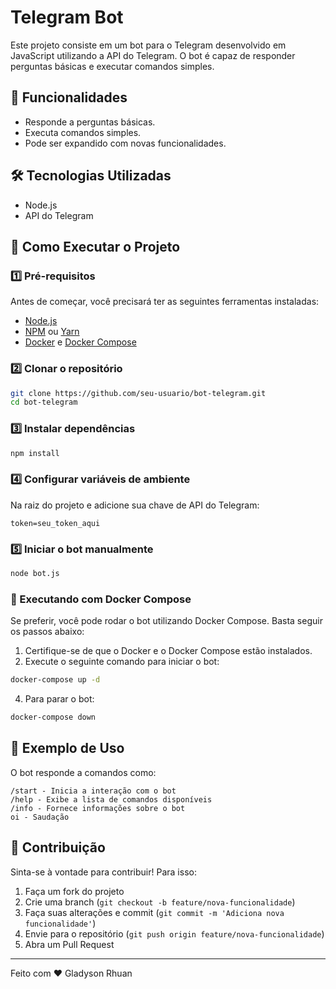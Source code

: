 # Telegram Bot

Este projeto consiste em um bot para o Telegram desenvolvido em JavaScript utilizando a API do Telegram. O bot é capaz de responder perguntas básicas e executar comandos simples.

## 📌 Funcionalidades

- Responde a perguntas básicas.
- Executa comandos simples.
- Pode ser expandido com novas funcionalidades.

## 🛠️ Tecnologias Utilizadas

- Node.js
- API do Telegram

## 🚀 Como Executar o Projeto

### 1️⃣ Pré-requisitos

Antes de começar, você precisará ter as seguintes ferramentas instaladas:

- [Node.js](https://nodejs.org/)
- [NPM](https://www.npmjs.com/) ou [Yarn](https://yarnpkg.com/)
- [Docker](https://www.docker.com/) e [Docker Compose](https://docs.docker.com/compose/)

### 2️⃣ Clonar o repositório

```bash
git clone https://github.com/seu-usuario/bot-telegram.git
cd bot-telegram
```

### 3️⃣ Instalar dependências

```bash
npm install
```

### 4️⃣ Configurar variáveis de ambiente

Na raiz do projeto e adicione sua chave de API do Telegram:

```env
token=seu_token_aqui
```

### 5️⃣ Iniciar o bot manualmente

```bash
node bot.js
```

### 🔹 Executando com Docker Compose

Se preferir, você pode rodar o bot utilizando Docker Compose. Basta seguir os passos abaixo:

1. Certifique-se de que o Docker e o Docker Compose estão instalados.
2. Execute o seguinte comando para iniciar o bot:

```bash
docker-compose up -d
```

4. Para parar o bot:

```bash
docker-compose down
```

## 📜 Exemplo de Uso

O bot responde a comandos como:

```text
/start - Inicia a interação com o bot
/help - Exibe a lista de comandos disponíveis
/info - Fornece informações sobre o bot
oi - Saudação
```

## 🤝 Contribuição

Sinta-se à vontade para contribuir! Para isso:

1. Faça um fork do projeto
2. Crie uma branch (`git checkout -b feature/nova-funcionalidade`)
3. Faça suas alterações e commit (`git commit -m 'Adiciona nova funcionalidade'`)
4. Envie para o repositório (`git push origin feature/nova-funcionalidade`)
5. Abra um Pull Request

---

Feito com ❤️ Gladyson Rhuan

